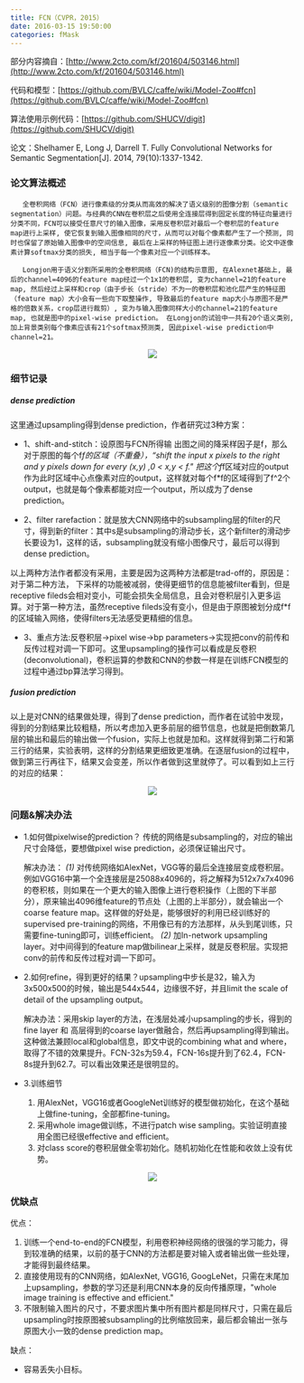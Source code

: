 ```yaml
---
title: FCN（CVPR，2015）
date: 2016-03-15 19:50:00
categories: fMask
---
```


<script type="text/javascript" src="http://cdn.mathjax.org/mathjax/latest/MathJax.js?config=default"></script>

部分内容摘自：[http://www.2cto.com/kf/201604/503146.html](http://www.2cto.com/kf/201604/503146.html)

代码和模型：[https://github.com/BVLC/caffe/wiki/Model-Zoo#fcn](https://github.com/BVLC/caffe/wiki/Model-Zoo#fcn)

算法使用示例代码：[https://github.com/SHUCV/digit](https://github.com/SHUCV/digit)

论文：Shelhamer E, Long J, Darrell T. Fully Convolutional Networks for Semantic Segmentation[J]. 2014, 79(10):1337-1342. 

### 论文算法概述

       全卷积网络（FCN）进行像素级的分类从而高效的解决了语义级别的图像分割（semantic segmentation）问题。与经典的CNN在卷积层之后使用全连接层得到固定长度的特征向量进行分类不同，FCN可以接受任意尺寸的输入图像，采用反卷积层对最后一个卷积层的feature map进行上采样, 使它恢复到输入图像相同的尺寸，从而可以对每个像素都产生了一个预测, 同时也保留了原始输入图像中的空间信息, 最后在上采样的特征图上进行逐像素分类。论文中逐像素计算softmax分类的损失, 相当于每一个像素对应一个训练样本。

       Longjon用于语义分割所采用的全卷积网络（FCN)的结构示意图, 在Alexnet基础上, 最后的channel=4096的feature map经过一个1x1的卷积层, 变为channel=21的feature map, 然后经过上采样和crop（由于步长（stride）不为一的卷积层和池化层产生的特征图（feature map）大小会有一些向下取整操作, 导致最后的feature map大小与原图不是严格的倍数关系，crop层进行裁剪）, 变为与输入图像同样大小的channel=21的feature map, 也就是图中的pixel-wise prediction。 在Longjon的试验中一共有20个语义类别, 加上背景类别每个像素应该有21个softmax预测类, 因此pixel-wise prediction中channel=21。

<center><img src="{{ site.baseurl }}/images/pdMask/fcn1.jpg"></center>

### 细节记录

##### dense prediction

这里通过upsampling得到dense prediction，作者研究过3种方案：

* 1、shift-and-stitch：设原图与FCN所得输 出图之间的降采样因子是f，那么对于原图的每个f*f的区域（不重叠），“shift the input x pixels to the right and y pixels down for every (x,y) ,0 < x,y < f." 把这个f*f区域对应的output作为此时区域中心点像素对应的output，这样就对每个f*f的区域得到了f^2个output，也就是每个像素都能对应一个output，所以成为了dense prediction。

* 2、filter rarefaction：就是放大CNN网络中的subsampling层的filter的尺寸，得到新的filter：其中s是subsampling的滑动步长，这个新filter的滑动步长要设为1，这样的话，subsampling就没有缩小图像尺寸，最后可以得到dense prediction。

以上两种方法作者都没有采用，主要是因为这两种方法都是trad-off的，原因是：对于第二种方法， 下采样的功能被减弱，使得更细节的信息能被filter看到，但是receptive fileds会相对变小，可能会损失全局信息，且会对卷积层引入更多运算。对于第一种方法，虽然receptive fileds没有变小，但是由于原图被划分成f*f的区域输入网络，使得filters无法感受更精细的信息。

* 3、重点方法:反卷积层->pixel wise->bp parameters->实现把conv的前传和反传过程对调一下即可。这里upsampling的操作可以看成是反卷积(deconvolutional)，卷积运算的参数和CNN的参数一样是在训练FCN模型的过程中通过bp算法学习得到。
    
##### fusion prediction

以上是对CNN的结果做处理，得到了dense prediction，而作者在试验中发现，得到的分割结果比较粗糙，所以考虑加入更多前层的细节信息，也就是把倒数第几层的输出和最后的输出做一个fusion，实际上也就是加和。这样就得到第二行和第三行的结果，实验表明，这样的分割结果更细致更准确。在逐层fusion的过程中，做到第三行再往下，结果又会变差，所以作者做到这里就停了。可以看到如上三行的对应的结果：

<center><img src="{{ site.baseurl }}/images/pdMask/fcn2.jpg"></center>


### 问题&解决办法

* 1.如何做pixelwise的prediction？ 传统的网络是subsampling的，对应的输出尺寸会降低，要想做pixel wise prediction，必须保证输出尺寸。

    解决办法：
    *(1)* 对传统网络如AlexNet，VGG等的最后全连接层变成卷积层。例如VGG16中第一个全连接层是25088x4096的，将之解释为512x7x7x4096的卷积核，则如果在一个更大的输入图像上进行卷积操作（上图的下半部分），原来输出4096维feature的节点处（上图的上半部分），就会输出一个coarse feature map。这样做的好处是，能够很好的利用已经训练好的supervised pre-training的网络，不用像已有的方法那样，从头到尾训练，只需要fine-tuning即可，训练efficient。 
    *(2)* 加In-network upsampling layer。对中间得到的feature map做bilinear上采样，就是反卷积层。实现把conv的前传和反传过程对调一下即可。

* 2.如何refine，得到更好的结果？upsampling中步长是32，输入为3x500x500的时候，输出是544x544，边缘很不好，并且limit the scale of detail of the upsampling output。

     解决办法：采用skip layer的方法，在浅层处减小upsampling的步长，得到的fine layer 和 高层得到的coarse layer做融合，然后再upsampling得到输出。这种做法兼顾local和global信息，即文中说的combining what and where，取得了不错的效果提升。FCN-32s为59.4，FCN-16s提升到了62.4，FCN-8s提升到62.7。可以看出效果还是很明显的。

* 3.训练细节

   1. 用AlexNet，VGG16或者GoogleNet训练好的模型做初始化，在这个基础上做fine-tuning，全部都fine-tuning。
   2. 采用whole image做训练，不进行patch wise sampling。实验证明直接用全图已经很effective and efficient。
   3. 对class score的卷积层做全零初始化。随机初始化在性能和收敛上没有优势。

<center><img src="{{ site.baseurl }}/images/pdMask/fcn3.jpg"></center>

### 优缺点

优点：

1. 训练一个end-to-end的FCN模型，利用卷积神经网络的很强的学习能力，得到较准确的结果，以前的基于CNN的方法都是要对输入或者输出做一些处理，才能得到最终结果。
2. 直接使用现有的CNN网络，如AlexNet, VGG16, GoogLeNet，只需在末尾加上upsampling，参数的学习还是利用CNN本身的反向传播原理，"whole image training is effective and efficient."
3. 不限制输入图片的尺寸，不要求图片集中所有图片都是同样尺寸，只需在最后upsampling时按原图被subsampling的比例缩放回来，最后都会输出一张与原图大小一致的dense prediction map。

缺点：

* 容易丢失小目标。


